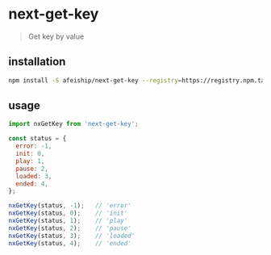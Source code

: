 # next-get-key
> Get key by value

## installation
```bash
npm install -S afeiship/next-get-key --registry=https://registry.npm.taobao.org
```

## usage
```js
import nxGetKey from 'next-get-key';

const status = {
  error: -1,
  init: 0,
  play: 1,
  pause: 2,
  loaded: 3,
  ended: 4,
};

nxGetKey(status, -1);   // 'error'
nxGetKey(status, 0);    // 'init'
nxGetKey(status, 1);    // 'play'
nxGetKey(status, 2);    // 'pause'
nxGetKey(status, 3);    // 'loaded'
nxGetKey(status, 4);    // 'ended'
```
